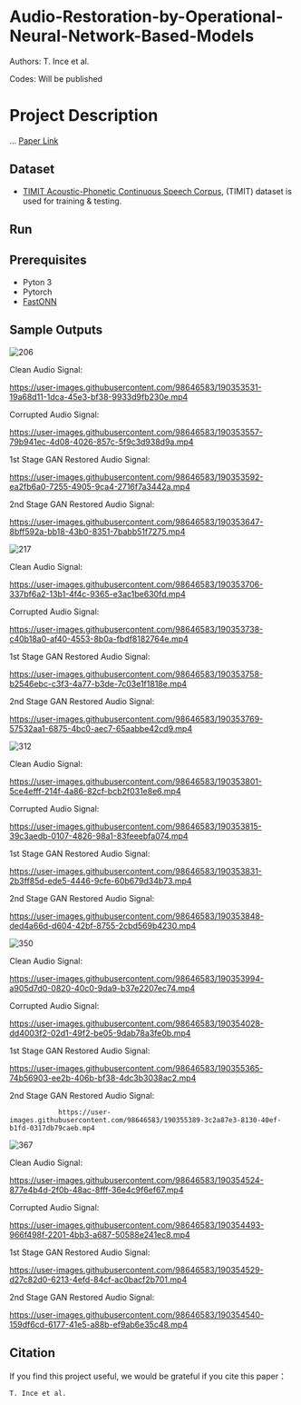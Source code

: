 # Audio-Restoration-by-Operational-Neural-Network-Based-Models

Authors: T. Ince et al.

Codes: Will be published

# Project Description

...
[Paper Link](https://arxiv.org/abs/2202.00589)


## Dataset

- [TIMIT Acoustic-Phonetic Continuous Speech Corpus]([http://2020.icbeb.org/CSPC2020](https://catalog.ldc.upenn.edu/LDC93s1)), (TIMIT) dataset is used for training & testing.

## Run


## Prerequisites
- Pyton 3
- Pytorch
- [FastONN](https://github.com/junaidmalik09/fastonn) 



## Sample Outputs

![206](https://user-images.githubusercontent.com/98646583/190353328-2a7519b9-d87e-429b-8bba-0e7aeffd1b6d.png)

Clean Audio Signal:

https://user-images.githubusercontent.com/98646583/190353531-19a68d11-1dca-45e3-bf38-9933d9fb230e.mp4

Corrupted Audio Signal:

https://user-images.githubusercontent.com/98646583/190353557-79b941ec-4d08-4026-857c-5f9c3d938d9a.mp4

1st Stage GAN Restored Audio Signal:

https://user-images.githubusercontent.com/98646583/190353592-ea2fb6a0-7255-4905-9ca4-2716f7a3442a.mp4

2nd Stage GAN Restored Audio Signal:

https://user-images.githubusercontent.com/98646583/190353647-8bff592a-bb18-43b0-8351-7babb51f7275.mp4

![217](https://user-images.githubusercontent.com/98646583/190354183-8069ea6c-9239-44f0-993a-12e94e58279d.png)

Clean Audio Signal:

https://user-images.githubusercontent.com/98646583/190353706-337bf6a2-13b1-4f4c-9365-e3ac1be630fd.mp4

Corrupted Audio Signal:

https://user-images.githubusercontent.com/98646583/190353738-c40b18a0-af40-4553-8b0a-fbdf8182764e.mp4

1st Stage GAN Restored Audio Signal:

https://user-images.githubusercontent.com/98646583/190353758-b2546ebc-c3f3-4a77-b3de-7c03e1f1818e.mp4

2nd Stage GAN Restored Audio Signal:

https://user-images.githubusercontent.com/98646583/190353769-57532aa1-6875-4bc0-aec7-65aabbe42cd9.mp4

![312](https://user-images.githubusercontent.com/98646583/190354221-d816fc2b-1d67-4d90-97ff-d98b1229c182.png)

Clean Audio Signal:

https://user-images.githubusercontent.com/98646583/190353801-5ce4efff-214f-4a86-82cf-bcb2f031e8e6.mp4

Corrupted Audio Signal:

https://user-images.githubusercontent.com/98646583/190353815-39c3aedb-0107-4826-98a1-83feeebfa074.mp4

1st Stage GAN Restored Audio Signal:

https://user-images.githubusercontent.com/98646583/190353831-2b3ff85d-ede5-4446-9cfe-60b679d34b73.mp4

2nd Stage GAN Restored Audio Signal:

https://user-images.githubusercontent.com/98646583/190353848-ded4a66d-d604-42bf-8755-2cbd569b4230.mp4

![350](https://user-images.githubusercontent.com/98646583/190354249-6b9cbe44-a397-4654-8bef-df3a5be6ed44.png)

Clean Audio Signal:

https://user-images.githubusercontent.com/98646583/190353994-a905d7d0-0820-40c0-9da9-b37e2207ec74.mp4

Corrupted Audio Signal:

https://user-images.githubusercontent.com/98646583/190354028-dd4003f2-02d1-49f2-be05-9dab78a3fe0b.mp4

1st Stage GAN Restored Audio Signal:

https://user-images.githubusercontent.com/98646583/190355365-74b56903-ee2b-406b-bf38-4dc3b3038ac2.mp4

2nd Stage GAN Restored Audio Signal:

                https://user-images.githubusercontent.com/98646583/190355389-3c2a87e3-8130-40ef-b1fd-0317db79caeb.mp4

![367](https://user-images.githubusercontent.com/98646583/190354312-dab41532-9d75-4dca-ac07-d3aedc70d422.png)

Clean Audio Signal:

https://user-images.githubusercontent.com/98646583/190354524-877e4b4d-2f0b-48ac-8fff-36e4c9f6ef67.mp4

Corrupted Audio Signal:

https://user-images.githubusercontent.com/98646583/190354493-966f498f-2201-4bb3-a687-50588e241ec8.mp4

1st Stage GAN Restored Audio Signal:

https://user-images.githubusercontent.com/98646583/190354529-d27c82d0-6213-4efd-84cf-ac0bacf2b701.mp4

2nd Stage GAN Restored Audio Signal:

https://user-images.githubusercontent.com/98646583/190354540-159df6cd-6177-41e5-a88b-ef9ab6e35c48.mp4


## Citation
If you find this project useful, we would be grateful if you cite this paper：

```http
T. Ince et al.
```




